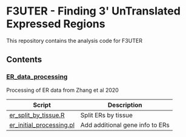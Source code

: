 # F3UTER - Finding 3' UnTranslated Expressed Regions

This repository contains the analysis code for F3UTER

## Contents

### [**ER_data_processing**](ER_data_processing)
Processing of ER data from Zhang et al 2020

Script | Description 
------ | -----------
[er_split_by_tissue.R](ER_data_processing/er_split_by_tissue.R) | Split ERs by tissue
[er_initial_processing.pl](ER_data_processing/er_initial_processing.pl) | Add additional gene info to ERs
